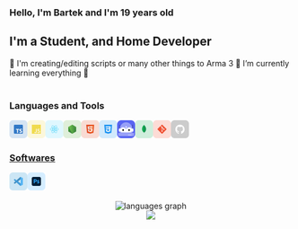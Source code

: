 ### Hello, I'm Bartek and I'm 19 years old 

## I'm a Student, and Home Developer

🌱 I'm creating/editing scripts or many other things to Arma 3
🌱 I’m currently learning everything 🤣
<br/>
<br/>

### Languages and Tools
<div>
  <a href="https://www.typescriptlang.org/" target="_blank"><img class="icon" align="left" alt="Javascript" width="32px" src="./src/icons/typescript.svg" />
  <a href="https://developer.mozilla.org/en-US/docs/Web/JavaScript" target="_blank"><img class="icon" align="left" alt="Javascript" width="32px" src="./src/icons/javascript.svg" />
  <a href="https://react.dev/" target="_blank"><img class="icon" align="left" alt="React" width="32px" src="./src/icons/react.svg" /> 
  <a href="https://nodejs.org/" target="_blank"><img class="icon" align="left" alt="Node.js" width="32px" src="./src/icons/nodejs.svg" />
  <a href="https://www.w3schools.com/html/" target="_blank"> <img class="icon" align="left" alt="GitHub" width="32px" src="./src/icons/html.svg" />
  <a href="https://www.w3schools.com/css/" target="_blank"> <img class="icon" align="left" alt="GitHub" width="32px" src="./src/icons/css.svg" />
  <a href="https://discord.js.org/" target="_blank"> <img class="icon" align="left" alt="GitHub" width="32px" src="./src/icons/DiscordBots.svg" />
  <a href="https://www.mongodb.com/" target="_blank"> <img class="icon" align="left" alt="MongoDB" width="32px" src="./src/icons/mongodb.svg" />
  <a href="https://git-scm.com/" target="_blank"> <img class="icon" align="left" alt="git" width="32px" src="./src/icons/git.svg"/>
  <a href="https://github.com/" target="_blank"> <img class="icon" align="left" alt="GitHub" width="32px" src="./src/icons/github.svg" />
</div>

<br />
<br />

### Softwares

<div>
  <a href="https://code.visualstudio.com/" target="_blank"><img class="icon" align="left" alt="Visual Studio Code" width="32px" src="./src/icons/vscode.svg" />
  <a href="https://www.adobe.com/products/photoshop.html" target="_blank"> <img class="icon" align="left" alt="XD" width="32px" src="./src/icons/adobe/photoshop.svg"/> </a>
</div>

<br />
<br />
    
<br clear="both">

<div align="center">
  <img src="https://github-readme-stats.vercel.app/api?username=sn4jp3r&show_icons=true&theme=transparent" height="200" alt="languages graph"  />
</div>

<div align="center">
  <img src="https://spotify-recently-played-readme.vercel.app/api?user=31lemqiotuovxwgqk3raupilraxu&unique={true|1|on|yes})"
</div>
    
<br />
<br />
 
